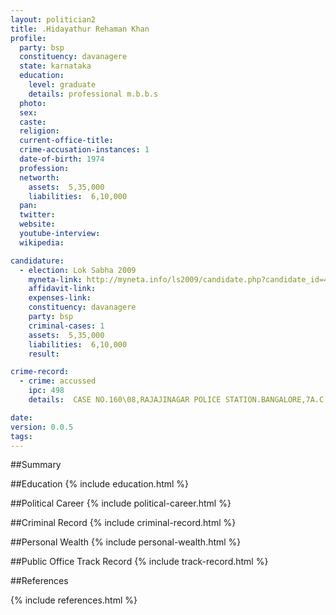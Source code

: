 ```yaml
---
layout: politician2
title: .Hidayathur Rehaman Khan
profile: 
  party: bsp
  constituency: davanagere
  state: karnataka
  education: 
    level: graduate
    details: professional m.b.b.s
  photo: 
  sex: 
  caste: 
  religion: 
  current-office-title: 
  crime-accusation-instances: 1
  date-of-birth: 1974
  profession: 
  networth: 
    assets:  5,35,000
    liabilities:  6,10,000
  pan: 
  twitter: 
  website: 
  youtube-interview: 
  wikipedia: 

candidature: 
  - election: Lok Sabha 2009
    myneta-link: http://myneta.info/ls2009/candidate.php?candidate_id=4598
    affidavit-link: 
    expenses-link: 
    constituency: davanagere 
    party: bsp
    criminal-cases: 1
    assets:  5,35,000
    liabilities:  6,10,000
    result:  

crime-record: 
  - crime: accussed
    ipc: 498
    details:  CASE NO.160\08,RAJAJINAGAR POLICE STATION.BANGALORE,7A.C.M.M.COURT.BANGALORE  

date: 
version: 0.0.5
tags: 
---
```

##Summary


##Education
{% include education.html %}


##Political Career
{% include political-career.html %}


##Criminal Record
{% include criminal-record.html %}


##Personal Wealth
{% include personal-wealth.html %}


##Public Office Track Record
{% include track-record.html %}


##References


{% include references.html %}